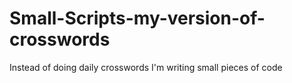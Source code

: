 # Small-Scripts-my-version-of-crosswords
Instead of doing daily crosswords I'm writing small pieces of code

